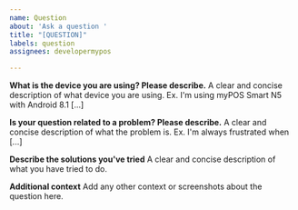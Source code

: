 ```yaml
---
name: Question
about: 'Ask a question '
title: "[QUESTION]"
labels: question
assignees: developermypos

---
```


**What is the device you are using? Please describe.**
A clear and concise description of what device you are using. Ex. I'm using myPOS Smart N5 with Android 8.1 [...]

**Is your question related to a problem? Please describe.**
A clear and concise description of what the problem is. Ex. I'm always frustrated when [...]

**Describe the solutions you've tried**
A clear and concise description of what you have tried to do.

**Additional context**
Add any other context or screenshots about the question here.
